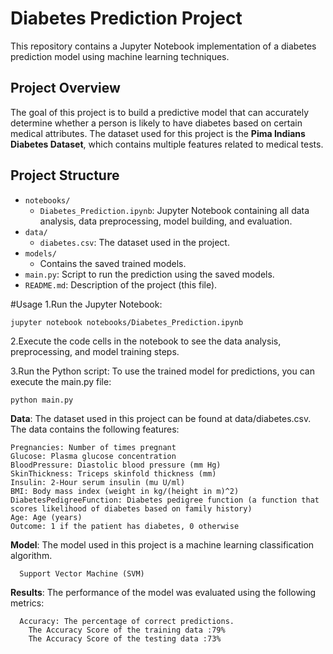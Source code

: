 # Diabetes Prediction Project

This repository contains a Jupyter Notebook implementation of a diabetes prediction model using machine learning techniques.

## Project Overview

The goal of this project is to build a predictive model that can accurately determine whether a person is likely to have diabetes based on certain medical attributes. The dataset used for this project is the **Pima Indians Diabetes Dataset**, which contains multiple features related to medical tests.

## Project Structure

- `notebooks/`
  - `Diabetes_Prediction.ipynb`: Jupyter Notebook containing all data analysis, data preprocessing, model building, and evaluation.
- `data/`
  - `diabetes.csv`: The dataset used in the project.
- `models/`
  - Contains the saved trained models.
- `main.py`: Script to run the prediction using the saved models.
- `README.md`: Description of the project (this file).

#Usage
1.Run the Jupyter Notebook:
    
    jupyter notebook notebooks/Diabetes_Prediction.ipynb

2.Execute the code cells in the notebook to see the data analysis, preprocessing, and model training steps.

3.Run the Python script: To use the trained model for predictions, you can execute the main.py file:
   
    python main.py

**Data**:
  The dataset used in this project can be found at data/diabetes.csv. The data contains the following features:

    Pregnancies: Number of times pregnant
    Glucose: Plasma glucose concentration
    BloodPressure: Diastolic blood pressure (mm Hg)
    SkinThickness: Triceps skinfold thickness (mm)
    Insulin: 2-Hour serum insulin (mu U/ml)
    BMI: Body mass index (weight in kg/(height in m)^2)
    DiabetesPedigreeFunction: Diabetes pedigree function (a function that scores likelihood of diabetes based on family history)
    Age: Age (years)
    Outcome: 1 if the patient has diabetes, 0 otherwise

**Model**:
  The model used in this project is a machine learning classification algorithm.
      
      Support Vector Machine (SVM)

**Results**: 
  The performance of the model was evaluated using the following metrics:
    
      Accuracy: The percentage of correct predictions.
        The Accuracy Score of the training data :79%
        The Accuracy Score of the testing data :73%

